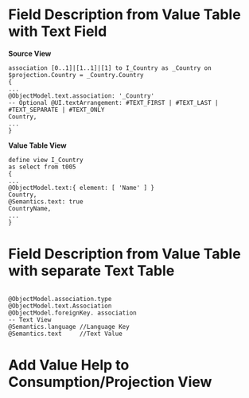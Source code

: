 # Field Description from Value Table with Text Field

**Source View**

```
association [0..1]|[1..1]|[1] to I_Country as _Country on  $projection.Country = _Country.Country
{
...
@ObjectModel.text.association: '_Country'
-- Optional @UI.textArrangement: #TEXT_FIRST | #TEXT_LAST | #TEXT_SEPARATE | #TEXT_ONLY
Country,
...
}
```

**Value Table View**

```
define view I_Country
as select from t005
{
...
@ObjectModel.text:{ element: [ 'Name' ] }
Country,
@Semantics.text: true
CountryName,
...
}
```

# Field Description from Value Table with separate Text Table

```
```
```
@ObjectModel.association.type
@ObjectModel.text.Association
@ObjectModel.foreignKey. association
-- Text View
@Semantics.language //Language Key
@Semantics.text     //Text Value
```

# Add Value Help to Consumption/Projection View

```
```
